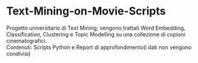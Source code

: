 # Text-Mining-on-Movie-Scripts
Progetto universitario di Text Mining; vengono trattati Word Embedding, Classification, Clustering e Topic Modelling su una collezione di copioni cinematografici.  
Contenuti: Scripts Python e Report di approfondimento(i dati non vengono condivisi)
